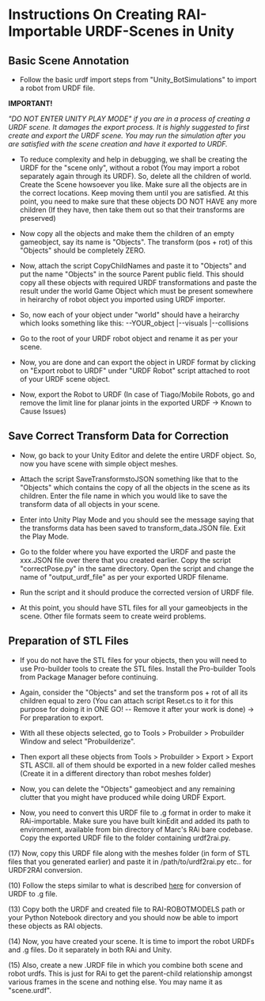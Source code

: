# Instructions On Creating RAI-Importable URDF-Scenes in Unity

## Basic Scene Annotation
- Follow the basic urdf import steps from "Unity_BotSimulations" to import a robot from URDF file. 

**IMPORTANT!**

*"DO NOT ENTER UNITY PLAY MODE" if you are in a process of creating a URDF scene. It damages the export process. It is highly suggested to first create and export the URDF scene. You may run the simulation after you are satisfied with the scene creation and have it exported to URDF.*

- To reduce complexity and help in debugging, we shall be creating the URDF for the "scene only", without a robot (You may import a robot separately again through its URDF). So, delete all the children of world. Create the Scene howsoever you like. Make sure all the objects are in the correct locations. Keep moving them until you are satisfied. At this point, you need to make sure that these objects DO NOT HAVE any more children (If they have, then take them out so that their transforms are preserved)

- Now copy all the objects and make them the children of an empty gameobject, say its name is "Objects". The transform (pos + rot) of this "Objects" should be completely ZERO. 

- Now, attach the script CopyChildNames and paste it to "Objects" and put the name "Objects" in the source Parent public field. This should copy all these objects with required URDF transformations and paste the result under the world Game Object which must be present somewhere in heirarchy of robot object you imported using URDF importer.

- So, now each of your object under "world" should have a heirarchy which looks something like this:
        --YOUR_object
          |--visuals
          |--collisions

- Go to the root of your URDF robot object and rename it as per your scene.

- Now, you are done and can export the object in URDF format by clicking on "Export robot to URDF" under "URDF Robot" script attached to root of your URDF scene object.

- Now, export the Robot to URDF (In case of Tiago/Mobile Robots, go and remove the limit line for planar joints in the exported URDF -> Known to Cause Issues)

## Save Correct Transform Data for Correction

- Now, go back to your Unity Editor and delete the entire URDF object. So, now you have scene with simple object meshes.

- Attach the script SaveTransformstoJSON something like that to the "Objects" which contains the copy of all the objects in the scene as its children. Enter the file name in which you would like to save the transform data of all objects in your scene.

- Enter into Unity Play Mode and you should see the message saying that the transforms data has been saved to transform_data.JSON file. Exit the Play Mode.

- Go to the folder where you have exported the URDF and paste the xxx.JSON file over there that you created earlier. Copy the script "correctPose.py" in the same directory. Open the script and change the name of "output_urdf_file" as per your exported URDF filename.

- Run the script and it should produce the corrected version of URDF file.

- At this point, you should have STL files for all your gameobjects in the scene. Other file formats seem to create weird problems.

## Preparation of STL Files

- If you do not have the STL files for your objects, then you will need to use Pro-builder tools to create the STL files. Install the Pro-builder Tools from Package Manager before continuing.

- Again, consider the "Objects" and set the transform pos + rot of all its children equal to zero (You can attach script Reset.cs to it for this purpose for doing it in ONE GO! -- Remove it after your work is done) -> For preparation to export.

- With all these objects selected, go to Tools > Probuilder > Probuilder Window and select "Probuilderize".

- Then export all these objects from Tools > Probuilder > Export > Export STL ASCII. all of them should be exported in a new folder called meshes (Create it in a different directory than robot meshes folder)

- Now, you can delete the "Objects" gameobject and any remaining clutter that you might have produced while doing URDF Export.

- Now, you need to convert this URDF file to .g format in order to make it RAi-importable. Make sure you have built kinEdit and added its path to environment, available from bin directory of Marc's RAi bare codebase. Copy the exported URDF file to the folder containing urdf2rai.py.

(17) Now, copy this URDF file along with the meshes folder (in form of STL files that you generated earlier) and paste it in /path/to/urdf2rai.py etc.. for URDF2RAI conversion. 

(10) Follow the steps similar to what is described [here](https://github.com/MarcToussaint/rai-robotModels/blob/master/panda/HOWTO.sh) for conversion of URDF to .g file.

(13) Copy both the URDF and created file to RAI-ROBOTMODELS path or your Python Notebook directory and you should now be able to import these objects as RAI objects.

(14) Now, you have created your scene. It is time to import the robot URDFs and .g files. Do it separately in both RAi and Unity. 

(15) Also, create a new .URDF file in which you combine both scene and robot urdfs. This is just for RAi to get the parent-child relationship amongst various frames in the scene and nothing else. You may name it as "scene.urdf". 

